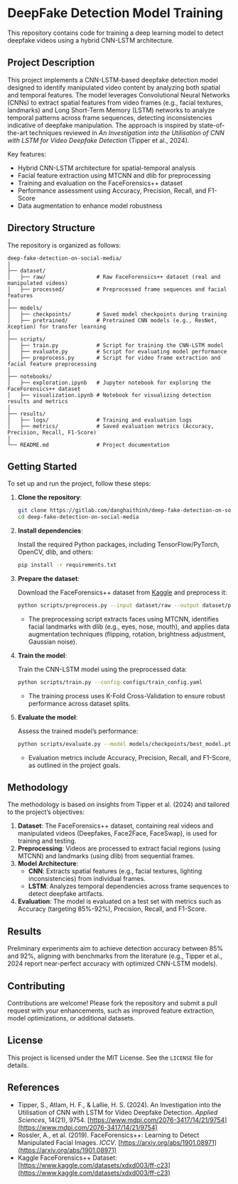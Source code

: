 # DeepFake Detection Model Training

This repository contains code for training a deep learning model to detect deepfake videos using a hybrid CNN-LSTM architecture.

## Project Description

This project implements a CNN-LSTM-based deepfake detection model designed to identify manipulated video content by analyzing both spatial and temporal features. The model leverages Convolutional Neural Networks (CNNs) to extract spatial features from video frames (e.g., facial textures, landmarks) and Long Short-Term Memory (LSTM) networks to analyze temporal patterns across frame sequences, detecting inconsistencies indicative of deepfake manipulation. The approach is inspired by state-of-the-art techniques reviewed in _An Investigation into the Utilisation of CNN with LSTM for Video Deepfake Detection_ (Tipper et al., 2024).

Key features:

-   Hybrid CNN-LSTM architecture for spatial-temporal analysis
-   Facial feature extraction using MTCNN and dlib for preprocessing
-   Training and evaluation on the FaceForensics++ dataset
-   Performance assessment using Accuracy, Precision, Recall, and F1-Score
-   Data augmentation to enhance model robustness

## Directory Structure

The repository is organized as follows:

```
deep-fake-detection-on-social-media/
│
├── dataset/
│   ├── raw/                # Raw FaceForensics++ dataset (real and manipulated videos)
│   ├── processed/          # Preprocessed frame sequences and facial features
│
├── models/
│   ├── checkpoints/        # Saved model checkpoints during training
│   ├── pretrained/         # Pretrained CNN models (e.g., ResNet, Xception) for transfer learning
│
├── scripts/
│   ├── train.py            # Script for training the CNN-LSTM model
│   ├── evaluate.py         # Script for evaluating model performance
│   ├── preprocess.py       # Script for video frame extraction and facial feature preprocessing
│
├── notebooks/
│   ├── exploration.ipynb   # Jupyter notebook for exploring the FaceForensics++ dataset
│   ├── visualization.ipynb # Notebook for visualizing detection results and metrics
│
├── results/
│   ├── logs/               # Training and evaluation logs
│   ├── metrics/            # Saved evaluation metrics (Accuracy, Precision, Recall, F1-Score)
│
└── README.md               # Project documentation
```

## Getting Started

To set up and run the project, follow these steps:

1. **Clone the repository**:

    ```bash
    git clone https://gitlab.com/danghaithinh/deep-fake-detection-on-social-media.git
    cd deep-fake-detection-on-social-media
    ```

2. **Install dependencies**:

    Install the required Python packages, including TensorFlow/PyTorch, OpenCV, dlib, and others:

    ```bash
    pip install -r requirements.txt
    ```

3. **Prepare the dataset**:

    Download the FaceForensics++ dataset from [Kaggle](https://www.kaggle.com/datasets/sanikatiwarekar/deep-fake-detection-dfd-entire-original-dataset/data) and preprocess it:

    ```bash
    python scripts/preprocess.py --input dataset/raw --output dataset/processed
    ```

    - The preprocessing script extracts faces using MTCNN, identifies facial landmarks with dlib (e.g., eyes, nose, mouth), and applies data augmentation techniques (flipping, rotation, brightness adjustment, Gaussian noise).

4. **Train the model**:

    Train the CNN-LSTM model using the preprocessed data:

    ```bash
    python scripts/train.py --config configs/train_config.yaml
    ```

    - The training process uses K-Fold Cross-Validation to ensure robust performance across dataset splits.

5. **Evaluate the model**:

    Assess the trained model’s performance:

    ```bash
    python scripts/evaluate.py --model models/checkpoints/best_model.pth
    ```

    - Evaluation metrics include Accuracy, Precision, Recall, and F1-Score, as outlined in the project goals.

## Methodology

The methodology is based on insights from Tipper et al. (2024) and tailored to the project’s objectives:

1. **Dataset**: The FaceForensics++ dataset, containing real videos and manipulated videos (Deepfakes, Face2Face, FaceSwap), is used for training and testing.
2. **Preprocessing**: Videos are processed to extract facial regions (using MTCNN) and landmarks (using dlib) from sequential frames.
3. **Model Architecture**:
    - **CNN**: Extracts spatial features (e.g., facial textures, lighting inconsistencies) from individual frames.
    - **LSTM**: Analyzes temporal dependencies across frame sequences to detect deepfake artifacts.
4. **Evaluation**: The model is evaluated on a test set with metrics such as Accuracy (targeting 85%-92%), Precision, Recall, and F1-Score.

## Results

Preliminary experiments aim to achieve detection accuracy between 85% and 92%, aligning with benchmarks from the literature (e.g., Tipper et al., 2024 report near-perfect accuracy with optimized CNN-LSTM models).

## Contributing

Contributions are welcome! Please fork the repository and submit a pull request with your enhancements, such as improved feature extraction, model optimizations, or additional datasets.

## License

This project is licensed under the MIT License. See the `LICENSE` file for details.

## References

-   Tipper, S., Atlam, H. F., & Lallie, H. S. (2024). An Investigation into the Utilisation of CNN with LSTM for Video Deepfake Detection. _Applied Sciences_, 14(21), 9754. [https://www.mdpi.com/2076-3417/14/21/9754](https://www.mdpi.com/2076-3417/14/21/9754)
-   Rossler, A., et al. (2019). FaceForensics++: Learning to Detect Manipulated Facial Images. _ICCV_. [https://arxiv.org/abs/1901.08971](https://arxiv.org/abs/1901.08971)
-   Kaggle FaceForensics++ Dataset: [https://www.kaggle.com/datasets/xdxd003/ff-c23](https://www.kaggle.com/datasets/xdxd003/ff-c23)
